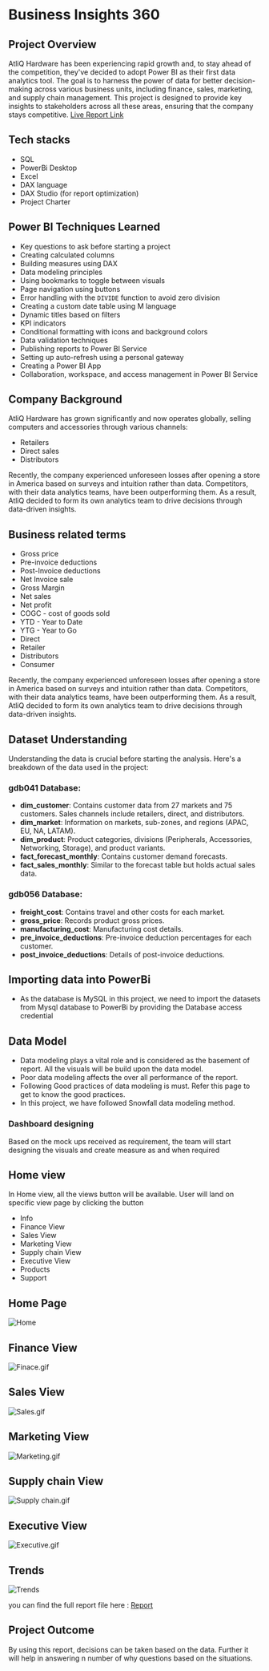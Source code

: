 # Business Insights 360

## Project Overview

AtliQ Hardware has been experiencing rapid growth and, to stay ahead of the competition, they've decided to adopt Power BI as their first data analytics tool. The goal is to harness the power of data for better decision-making across various business units, including finance, sales, marketing, and supply chain management. This project is designed to provide key insights to stakeholders across all these areas, ensuring that the company stays competitive.
[Live Report Link](https://app.powerbi.com/view?r=eyJrIjoiZTdhYzA3OWYtYzE4MS00ZTEzLWJmYzgtNmI0ZjEwN2Q3ODBkIiwidCI6ImM2ZTU0OWIzLTVmNDUtNDAzMi1hYWU5LWQ0MjQ0ZGM1YjJjNCJ9)

## Tech stacks

- SQL
- PowerBi Desktop
- Excel
- DAX language
- DAX Studio (for report optimization)
- Project Charter

## Power BI Techniques Learned

- Key questions to ask before starting a project
- Creating calculated columns
- Building measures using DAX
- Data modeling principles
- Using bookmarks to toggle between visuals
- Page navigation using buttons
- Error handling with the `DIVIDE` function to avoid zero division
- Creating a custom date table using M language
- Dynamic titles based on filters
- KPI indicators
- Conditional formatting with icons and background colors
- Data validation techniques
- Publishing reports to Power BI Service
- Setting up auto-refresh using a personal gateway
- Creating a Power BI App
- Collaboration, workspace, and access management in Power BI Service

## Company Background

AtliQ Hardware has grown significantly and now operates globally, selling computers and accessories through various channels:
 
- Retailers
- Direct sales
- Distributors
  
Recently, the company experienced unforeseen losses after opening a store in America based on surveys and intuition rather than data. Competitors, with their data analytics teams, have been outperforming them. As a result, AtliQ decided to form its own analytics team to drive decisions through data-driven insights.

## Business related terms

- Gross price
- Pre-invoice deductions
- Post-Invoice deductions
- Net Invoice sale
- Gross Margin
- Net sales
- Net profit
- COGC - cost of goods sold
- YTD - Year to Date
- YTG - Year to Go
- Direct
- Retailer
- Distributors
- Consumer

Recently, the company experienced unforeseen losses after opening a store in America based on surveys and intuition rather than data. Competitors, with their data analytics teams, have been outperforming them. As a result, AtliQ decided to form its own analytics team to drive decisions through data-driven insights.

## Dataset Understanding

Understanding the data is crucial before starting the analysis. Here's a breakdown of the data used in the project:

### **gdb041 Database**:
- **dim_customer**: Contains customer data from 27 markets and 75 customers. Sales channels include retailers, direct, and distributors.
- **dim_market**: Information on markets, sub-zones, and regions (APAC, EU, NA, LATAM).
- **dim_product**: Product categories, divisions (Peripherals, Accessories, Networking, Storage), and product variants.
- **fact_forecast_monthly**: Contains customer demand forecasts.
- **fact_sales_monthly**: Similar to the forecast table but holds actual sales data.

### **gdb056 Database**:
- **freight_cost**: Contains travel and other costs for each market.
- **gross_price**: Records product gross prices.
- **manufacturing_cost**: Manufacturing cost details.
- **pre_invoice_deductions**: Pre-invoice deduction percentages for each customer.
- **post_invoice_deductions**: Details of post-invoice deductions.

## Importing data into PowerBi

- As the database is MySQL in this project, we need to import the datasets from Mysql database to PowerBi by providing the Database access credential

## Data Model

- Data modeling plays a vital role and is considered as the basement of report. All the visuals will be build upon the data model.
- Poor data modeling affects the over all performance of the report.
- Following Good practices of data modeling is must. Refer this page to get to know the good practices.
- In this project, we have followed Snowfall data modeling method.


### Dashboard designing

Based on the mock ups received as requirement, the team will start designing the visuals and create measure as and when required

## Home view

In Home view, all the views button will be available. User will land on specific view page by clicking the button 

- Info
- Finance View
- Sales View
- Marketing View
- Supply chain View
- Executive View
- Products
- Support


## Home Page

![Home](https://github.com/nitishthakur23/Atliq-Business-360/blob/main/Images/Home.png)

## Finance View

![Finace.gif](https://github.com/nitishthakur23/Atliq-Business-360/blob/main/Images/finance.png)
## Sales View

![Sales.gif](https://github.com/nitishthakur23/Atliq-Business-360/blob/main/Images/sales.png)

## Marketing View

![Marketing.gif](https://github.com/nitishthakur23/Atliq-Business-360/blob/main/Images/Market.png)

## Supply chain View

![Supply chain.gif](https://github.com/nitishthakur23/Atliq-Business-360/blob/main/Images/Supply.png)

## Executive View

![Executive.gif](https://github.com/nitishthakur23/Atliq-Business-360/blob/main/Images/Excecutive.png)

## Trends

![Trends](https://github.com/nitishthakur23/Atliq-Business-360/blob/main/Images/trends.png)

you can find the full report file here : [Report](https://github.com/Naveen-S6/Business_Insights_360/blob/main/Report/360.pbix)


## Project Outcome

By using this report, decisions can be taken based on the data. Further it will help in answering n number of why questions based on the situations.
